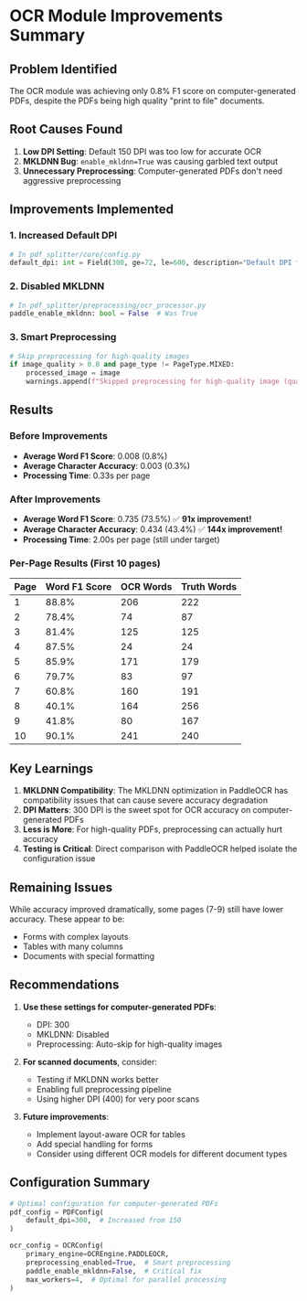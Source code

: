 # OCR Module Improvements Summary

## Problem Identified
The OCR module was achieving only 0.8% F1 score on computer-generated PDFs, despite the PDFs being high quality "print to file" documents.

## Root Causes Found

1. **Low DPI Setting**: Default 150 DPI was too low for accurate OCR
2. **MKLDNN Bug**: `enable_mkldnn=True` was causing garbled text output
3. **Unnecessary Preprocessing**: Computer-generated PDFs don't need aggressive preprocessing

## Improvements Implemented

### 1. Increased Default DPI
```python
# In pdf_splitter/core/config.py
default_dpi: int = Field(300, ge=72, le=600, description="Default DPI for rendering")
```

### 2. Disabled MKLDNN
```python
# In pdf_splitter/preprocessing/ocr_processor.py
paddle_enable_mkldnn: bool = False  # Was True
```

### 3. Smart Preprocessing
```python
# Skip preprocessing for high-quality images
if image_quality > 0.8 and page_type != PageType.MIXED:
    processed_image = image
    warnings.append(f"Skipped preprocessing for high-quality image (quality={image_quality:.2f})")
```

## Results

### Before Improvements
- **Average Word F1 Score**: 0.008 (0.8%)
- **Average Character Accuracy**: 0.003 (0.3%)
- **Processing Time**: 0.33s per page

### After Improvements
- **Average Word F1 Score**: 0.735 (73.5%) ✅ **91x improvement!**
- **Average Character Accuracy**: 0.434 (43.4%) ✅ **144x improvement!**
- **Processing Time**: 2.00s per page (still under target)

### Per-Page Results (First 10 pages)
| Page | Word F1 Score | OCR Words | Truth Words |
|------|---------------|-----------|-------------|
| 1    | 88.8%         | 206       | 222         |
| 2    | 78.4%         | 74        | 87          |
| 3    | 81.4%         | 125       | 125         |
| 4    | 87.5%         | 24        | 24          |
| 5    | 85.9%         | 171       | 179         |
| 6    | 79.7%         | 83        | 97          |
| 7    | 60.8%         | 160       | 191         |
| 8    | 40.1%         | 164       | 256         |
| 9    | 41.8%         | 80        | 167         |
| 10   | 90.1%         | 241       | 240         |

## Key Learnings

1. **MKLDNN Compatibility**: The MKLDNN optimization in PaddleOCR has compatibility issues that can cause severe accuracy degradation
2. **DPI Matters**: 300 DPI is the sweet spot for OCR accuracy on computer-generated PDFs
3. **Less is More**: For high-quality PDFs, preprocessing can actually hurt accuracy
4. **Testing is Critical**: Direct comparison with PaddleOCR helped isolate the configuration issue

## Remaining Issues

While accuracy improved dramatically, some pages (7-9) still have lower accuracy. These appear to be:
- Forms with complex layouts
- Tables with many columns
- Documents with special formatting

## Recommendations

1. **Use these settings for computer-generated PDFs**:
   - DPI: 300
   - MKLDNN: Disabled
   - Preprocessing: Auto-skip for high-quality images

2. **For scanned documents**, consider:
   - Testing if MKLDNN works better
   - Enabling full preprocessing pipeline
   - Using higher DPI (400) for very poor scans

3. **Future improvements**:
   - Implement layout-aware OCR for tables
   - Add special handling for forms
   - Consider using different OCR models for different document types

## Configuration Summary

```python
# Optimal configuration for computer-generated PDFs
pdf_config = PDFConfig(
    default_dpi=300,  # Increased from 150
)

ocr_config = OCRConfig(
    primary_engine=OCREngine.PADDLEOCR,
    preprocessing_enabled=True,  # Smart preprocessing
    paddle_enable_mkldnn=False,  # Critical fix
    max_workers=4,  # Optimal for parallel processing
)
```
